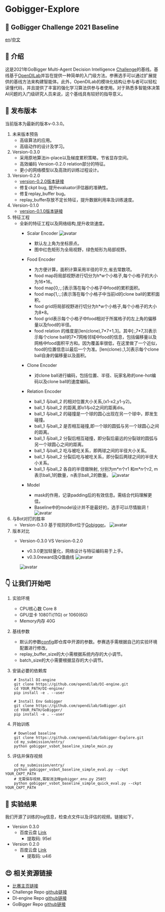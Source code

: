 # Gobigger-Explore
## :crystal_ball: GoBigger Challenge 2021 Baseline
[en](https://github.com/opendilab/Gobigger-Explore/blob/main/README.md)/[中文](https://github.com/opendilab/Gobigger-Explore/blob/main/README_zh.md)

## :robot: 介绍
这是2021年GoBigger Multi-Agent Decision Intelligence [Challenge](https://www.datafountain.cn/competitions/549)的基线。基线基于[OpenDILab](https://github.com/opendilab/DI-engine)并旨在提供一种简单的入门级方法。参赛选手可以通过扩展提供的基线方法来构建智能体。此外，OpenDILab的模块化结构让参与者可以轻松读懂代码，并且提供了丰富的强化学习算法供参与者使用。对于熟悉多智能体决策AI问题的入门级研究人员来说，这个基线具有较好的指导意义。

## :rocket: 发布版本
当前版本为最新的版本v-0.3.0。
1. 未来版本预告
   - 高级算法的应用。
   - 高级动作的设计及学习。
2. Version-0.3.0
   - 采用原地算法in-place以及梯度累积策略，节省显存空间。
   - 高效编码 Version-0.2.0 relation部分的特征。
   - 更小的网络模型以及高效的训练过程设计。
3. Version-0.2.0
   - [version-0.2.0版本链接](https://github.com/opendilab/Gobigger-Explore/releases/tag/v0.2.0)
   - 修复ckpt bug, 提升evaluator评估器的准确性。
   - 修复replay_buffer bug。
   - replay_buffer存放不定长特征，提升数据利用率及训练速度。
4. Version-0.1.0
   - [version-0.1.0版本链接](https://github.com/opendilab/GoBigger-Challenge-2021/tree/main/di_baseline)
5. 特征工程
   - 全新的特征工程以及网络结构,提升收敛速度。
      - Scalar Encoder 
        ![avatar](./avatar/scalar.svg)
        - 默认左上角为坐标原点。
        - 图中红色矩形为全局视野，绿色矩形为局部视野。
   
      - Food Encoder
         - 为方便计算，面积计算采用半径的平方,省去常数项。
         - food map将局部视野进行切分为h*w个小格子,每个小格子的大小为16\*16。
         - food map[0,:,:]表示落在每个小格子中food的累积面积。
         - food map[1,:,:]表示落在每个小格子中当前id的clone ball的累积面积。
         - food grid将局部视野进行切分为h\*w个小格子,每个小格子的大小为8*8。
         - food grid表示每个小格子中food相对于所属格子的左上角的偏移量以及food的半径。
         - food relation 的维度是[len(clone),7\*7+1,3]。其中[:,7\*7,3]表示
         示每个clone ball的7*7网格邻域中food的信息，包括偏移量以及网格中food面积平方和。因为覆盖率很低，在这里做了一个近似，food的位置信息以最后一个为准。[len(clone):,1,3]表示每个clone ball自身的偏移量以及面积。
      - Clone Encoder
         - 对clone ball进行编码，包括位置、半径、玩家名称的one-hot编码以及clone ball的速度编码。 
      - Relation Encoder
         - ball_1 与ball_2 的相对位置大小关系,(x1-x2,y1-y2)。
         - ball_1 与ball_2 的距离,即o1与o2之间的距离dis。
         - ball_1 与ball_2 的碰撞是一个球的圆心出现在另一个球中，即发生碰撞。
         - ball_1 与ball_2 是否相互碰撞,即一个球的圆弧与另一个球圆心之间的距离。
         - ball_1 与ball_2 分裂后相互碰撞，即分裂后最远的分裂球的圆弧与另一个球圆心之间的距离。
         - ball_1 与ball_2 吃与被吃关系，即两球之间的半径大小关系。
         - ball_1 与ball_2 分裂后吃与被吃关系，即分裂后两球之间的半径大小关系。
         - ball_1 与ball_2 各自的半径做映射, 分别为m\*n个r1 和m\*n个r2, m表示ball_1的数量，n表示ball_2的数量。 
         ![avatar](./avatar/relation_zh.svg)
      - Model
          - mask的作用，记录padding后的有效信息。需结合代码理解更佳。 
          - Baseline中的model设计并不是最好的，选手可以尽情脑洞！
          ![avatar](./avatar/v3-model.svg)
6. 与Bot对打的胜率
   - Version-0.3.0 基于规则的Bot位于[Gobigger](https://github.com/opendilab/GoBigger/blob/main/gobigger/agents/bot_agent.py)。
   ![avatar](./avatar/v030.jpg)
7. 版本对比
   - Version-0.3.0 VS Version-0.2.0
      - v0.3.0更加轻量化，网络设计与特征编码易于上手。
      - v0.3.0reward及Q值曲线
      ![avatar](./avatar/v030-rule.jpg)
      
      ![avatar](./avatar/v030-qvalue.jpg)
## :point_down: 让我们开始吧

1. 实验环境
   - CPU核心数 Core 8
   - GPU显卡 1080Ti(11G) or 1060(6G)
   - Memory内存 40G
2. 基线参数
   
   - 默认的参数[config](https://github.com/opendilab/Gobigger-Explore/blob/main/my_submission/config/gobigger_no_spatial_config.py)即仓库中开源的参数。参赛选手需根据自己的实验环境配置进行修改。
   - replay_buffer_size的大小需根据系统内存的大小调节。
   - batch_size的大小需要根据显存的大小调节。
   
3. 安装必要的依赖库
```
    # Install DI-engine
    git clone https://github.com/opendilab/DI-engine.git
    cd YOUR_PATH/DI-engine/
    pip install -e . --user

    # Install Env Gobigger
    git clone https://github.com/opendilab/GoBigger.git
    cd YOUR_PATH/GoBigger/
    pip install -e . --user
```

4. 开始训练
```
    # Download baseline
    git clone https://github.com/opendilab/Gobigger-Explore.git
    cd my_submission/entry/
    python gobigger_vsbot_baseline_simple_main.py
```

5. 评估并保存视频
```
    cd my_submission/entry/
    python gobigger_vsbot_baseline_simple_eval.py --ckpt YOUR_CKPT_PATH
    # 无需保存视频,需取消注释gobigger_env.py 258行
    python gobigger_vsbot_baseline_simple_quick_eval.py --ckpt YOUR_CKPT_PATH
```

## :dart: 实验结果
我们开源了训练的log信息，检查点文件以及评估的视频。链接如下，
   - Version 0.3.0
     - 百度云盘 [Link](https://pan.baidu.com/s/11JTsw197jfjfijxpghA06w)
        - 提取码: 95el
   - Version 0.2.0
     - 百度云盘 [Link](https://pan.baidu.com/s/11sBoLWBEN33iNycs8y7fsw)
        - 提取码: u4i6 

## :heart_eyes: 相关资源链接
   - [比赛主页链接](https://www.datafountain.cn/competitions/549)
   - Challenge Repo [github链接](https://github.com/opendilab/GoBigger-Challenge-2021)
   - DI-engine Repo [github链接](https://github.com/opendilab/DI-engine)
   - GoBigger Repo  [github链接](https://github.com/opendilab/GoBigger)


